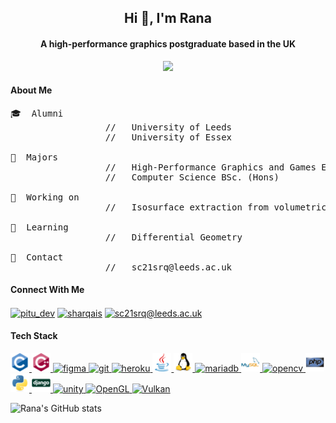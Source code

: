 <h2 align="center">Hi 👋, I'm Rana</h2>
<h4 align="center">A high-performance graphics postgraduate based in the UK</h4>
<p align="center"><a href="https://hits.seeyoufarm.com"><img src="https://hits.seeyoufarm.com/api/count/incr/badge.svg?url=https%3A%2F%2Fgithub.com%2Franaxdev&count_bg=%23FABD2F&title_bg=%23000000&icon=github.svg&icon_color=%23E7E7E7&title=visits&edge_flat=false"/></a></p>

<h4 align="left">About Me</h4>

<pre>
🎓  Alumni        
                  //   University of Leeds
                  //   University of Essex

📜  Majors
                  //   High-Performance Graphics and Games Engineering MSc.  
                  //   Computer Science BSc. (Hons)

💼  Working on    
                  //   Isosurface extraction from volumetric scalar fields

📰  Learning      
                  //   Differential Geometry

📮  Contact       
                  //   sc21srq@leeds.ac.uk
</pre>

<h4 align="left">Connect With Me</h4>
<p align="left">
<a href="https://twitter.com/pitu_dev" target="blank"><img align="center" src="https://img.icons8.com/office/40/000000/twitter.png" alt="pitu_dev" height="30" width="30" /></a>
<a href="https://linkedin.com/in/sharqais" target="blank"><img align="center" src="https://img.icons8.com/office/40/000000/linkedin.png" alt="sharqais" height="30" width="30" /></a>
<a href="mailto:sc21srq@leeds.ac.uk" target="blank"><img align="center" src="https://img.icons8.com/office/40/000000/email.png" alt="sc21srq@leeds.ac.uk" height="30" width="30" /></a>

</p>

<h4 align="left">Tech Stack</h4>
<p align="left">  <a href="https://www.cprogramming.com/" target="_blank"> <img src="https://raw.githubusercontent.com/devicons/devicon/master/icons/c/c-original.svg" alt="c" width="30" height="30"/> </a> <a href="https://www.w3schools.com/cpp/" target="_blank"> <img src="https://raw.githubusercontent.com/devicons/devicon/master/icons/cplusplus/cplusplus-original.svg" alt="cplusplus" width="30" height="30"/> </a>  <a href="https://www.figma.com/" target="_blank"> <img src="https://www.vectorlogo.zone/logos/figma/figma-icon.svg" alt="figma" width="30" height="30"/> </a> <a href="https://git-scm.com/" target="_blank"> <img src="https://www.vectorlogo.zone/logos/git-scm/git-scm-icon.svg" alt="git" width="30" height="30"/> </a> <a href="https://heroku.com" target="_blank"> <img src="https://www.vectorlogo.zone/logos/heroku/heroku-icon.svg" alt="heroku" width="30" height="30"/> </a> <a href="https://www.java.com" target="_blank"> <img src="https://raw.githubusercontent.com/devicons/devicon/master/icons/java/java-original.svg" alt="java" width="30" height="30"/> </a> <a href="https://www.linux.org/" target="_blank"> <img src="https://raw.githubusercontent.com/devicons/devicon/master/icons/linux/linux-original.svg" alt="linux" width="30" height="30"/> </a> <a href="https://mariadb.org/" target="_blank"> <img src="https://www.vectorlogo.zone/logos/mariadb/mariadb-icon.svg" alt="mariadb" width="30" height="30"/> </a> <a href="https://www.mysql.com/" target="_blank"> <img src="https://raw.githubusercontent.com/devicons/devicon/master/icons/mysql/mysql-original-wordmark.svg" alt="mysql" width="30" height="30"/> </a>  <a href="https://opencv.org/" target="_blank"> <img src="https://www.vectorlogo.zone/logos/opencv/opencv-icon.svg" alt="opencv" width="30" height="30"/> </a> <a href="https://www.php.net" target="_blank"> <img src="https://raw.githubusercontent.com/devicons/devicon/master/icons/php/php-original.svg" alt="php" width="30" height="30"/> </a> <a href="https://www.python.org" target="_blank"> <img src="https://raw.githubusercontent.com/devicons/devicon/master/icons/python/python-original.svg" alt="python" width="30" height="30"/> </a> <a href="https://www.djangoproject.com/" target="_blank"> <img src="https://raw.githubusercontent.com/devicons/devicon/master/icons/django/django-original.svg" alt="django" width="30" height="30"/><a href="https://unity.com/" target="_blank"> <img src="https://www.vectorlogo.zone/logos/unity3d/unity3d-icon.svg" alt="unity" width="30" height="30"/> </a> <a href="https://www.opengl.org" target="_blank"> <img src="https://upload.wikimedia.org/wikipedia/commons/thumb/e/e9/Opengl-logo.svg/2560px-Opengl-logo.svg.png" alt="OpenGL" width="64" height="30"/></a><a href="https://www.vulkan.org/" target="_blank"> <img src="https://upload.wikimedia.org/wikipedia/commons/thumb/f/fe/Vulkan_logo.svg/1280px-Vulkan_logo.svg.png" alt="Vulkan" width="64" height="25"/></a></p>


![Rana's GitHub stats](https://github-readme-stats.vercel.app/api?username=ranaxdev&theme=gruvbox&show_icons=true)

